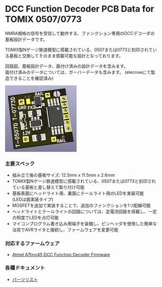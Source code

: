# DCC Function Decoder PCB Data for TOMIX 0507/0773

NMRA規格の信号を受信して動作する、ファンクション専用のDCCデコーダの基板設計データです。

TOMIX製Nゲージ鉄道模型に搭載されている、0507または0773と刻印されている基板と交換してそのまま搭載可能な設計となっております。

回路図、基板設計データ、面付け済みの設計データを含みます。
<br>面付け済みのデータについては、ガーバーデータも含みます。 (elecrowにて製造できることを確認済み)

![PCB 3D Preview](docs/images/board3d.png)

### 主要スペック
  * 組み立て後の基板サイズ: 12.5mm x 11.5mm x 2.6mm
  * TOMIX製Nゲージ鉄道模型に搭載されている、0507または0773と刻印されている基板と差し替えて取り付け可能
  * 基板表面にヘッドライト用、裏面にテールライト用のLEDを実装可能<br>(LEDは面実装タイプ)
  * MOSFETを追加で実装することで、追加のファンクションを1つ配線可能
  * ヘッドライトとテールライトの回路については、定電流回路を搭載し、一定の照度でLEDを点灯可能
  * マイコンプログラム書き込み用端子を装備し、ピンヘッダを使用した簡単な治具でAVRライタと接続し、ファームウェアを変更可能

### 対応するファームウェア
  * [Atmel ATtiny45 DCC Function Decoder Firmware](https://github.com/ytsurui/dcc-funcdecoder-firmware)

### 各種ドキュメント

  * [パーツリスト](docs/partslist.md)